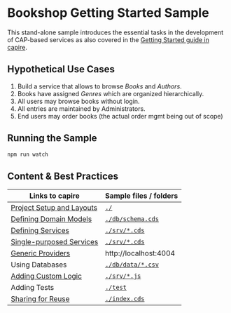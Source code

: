 # Bookshop Getting Started Sample

This stand-alone sample introduces the essential tasks in the development of CAP-based services as also covered in the [Getting Started guide in capire](https://cap.cloud.sap/docs/get-started/in-a-nutshell).

## Hypothetical Use Cases

1. Build a service that allows to browse _Books_ and _Authors_.
2. Books have assigned _Genres_ which are organized hierarchically.
3. All users may browse books without login.
4. All entries are maintained by Administrators.
5. End users may order books (the actual order mgmt being out of scope)

## Running the Sample

```sh
npm run watch
```

## Content & Best Practices

| Links to capire                                                                                           | Sample files / folders               |
| --------------------------------------------------------------------------------------------------------- | ------------------------------------ |
| [Project Setup and Layouts](https://cap.cloud.sap/docs/get-started/projects#sharing-and-reusing-content)  | [`./`](./)                           |
| [Defining Domain Models](https://cap.cloud.sap/docs/guides/domain-models)                                 | [`./db/schema.cds`](./db/schema.cds) |
| [Defining Services](https://cap.cloud.sap/docs/guides/providing-services)                                 | [`./srv/*.cds`](./srv)               |
| [Single-purposed Services](https://cap.cloud.sap/docs/guides/providing-services#single-purposed-services) | [`./srv/*.cds`](./srv)               |
| [Generic Providers](https://cap.cloud.sap/docs/guides/generic-providers)                                  | http://localhost:4004                |
| Using Databases                                            | [`./db/data/*.csv`](./db/data)       |
| [Adding Custom Logic](https://cap.cloud.sap/docs/guides/service-impl)                                     | [`./srv/*.js`](./srv)                |
| Adding Tests                                                 | [`./test`](./test)                   |
| [Sharing for Reuse](https://cap.cloud.sap/docs/get-started/projects#sharing-and-reusing-content)          | [`./index.cds`](./index.cds)         |
